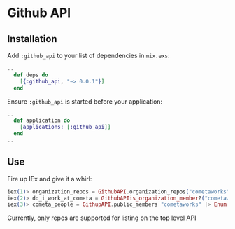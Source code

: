 # Github API

## Installation
Add `:github_api` to your list of dependencies in `mix.exs`:

```elixir
..
  def deps do
    [{:github_api, "~> 0.0.1"}]
  end
```

Ensure `:github_api` is started before your application:
```elixir
..
  def application do
    [applications: [:github_api]]
  end
..
```

## Use

Fire up IEx and give it a whirl:

```elixir
iex(1)> organization_repos = GithubAPI.organization_repos("cometaworks") |> Enum.to_list
iex(2)> do_i_work_at_cometa = GithubAPIis_organization_member?("cometaworks", "ybur-yug") |> Enum.to_list
iex(3)> cometa_people = GithupAPI.public_members "cometaworks" |> Enum.to_list
```

Currently, only repos are supported for listing on the top level API

